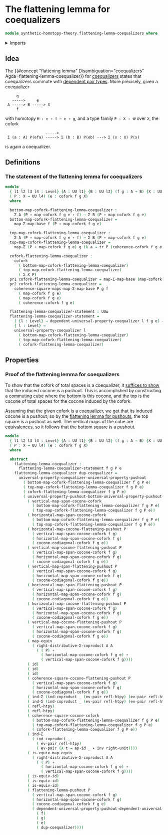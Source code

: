 # The flattening lemma for coequalizers

```agda
module synthetic-homotopy-theory.flattening-lemma-coequalizers where
```

<details><summary>Imports</summary>

```agda
open import foundation.action-on-identifications-functions
open import foundation.coproduct-types
open import foundation.dependent-pair-types
open import foundation.equality-dependent-pair-types
open import foundation.equivalences
open import foundation.function-types
open import foundation.functoriality-dependent-pair-types
open import foundation.homotopies
open import foundation.identity-types
open import foundation.transport-along-identifications
open import foundation.type-arithmetic-coproduct-types
open import foundation.universe-levels

open import synthetic-homotopy-theory.coforks
open import synthetic-homotopy-theory.dependent-universal-property-coequalizers
open import synthetic-homotopy-theory.flattening-lemma-pushouts
open import synthetic-homotopy-theory.universal-property-coequalizers
open import synthetic-homotopy-theory.universal-property-pushouts
```

</details>

## Idea

The
{{#concept "flattening lemma" Disambiguation="coequalizers" Agda=flattening-lemma-coequalizer}}
for [coequalizers](synthetic-homotopy-theory.coequalizers.md) states that
coequalizers commute with
[dependent pair types](foundation.dependent-pair-types.md). More precisely,
given a coequalizer

```text
     g
   ----->     e
 A -----> B -----> X
     f
```

with homotopy `H : e ∘ f ~ e ∘ g`, and a type family `P : X → 𝓤` over `X`, the
cofork

```text
                  ----->
 Σ (a : A) P(efa) -----> Σ (b : B) P(eb) ---> Σ (x : X) P(x)
```

is again a coequalizer.

## Definitions

### The statement of the flattening lemma for coequalizers

```agda
module _
  { l1 l2 l3 l4 : Level} {A : UU l1} {B : UU l2} (f g : A → B) {X : UU l3}
  ( P : X → UU l4) (e : cofork f g X)
  where

  bottom-map-cofork-flattening-lemma-coequalizer :
    Σ A (P ∘ map-cofork f g e ∘ f) → Σ B (P ∘ map-cofork f g e)
  bottom-map-cofork-flattening-lemma-coequalizer =
    map-Σ-map-base f (P ∘ map-cofork f g e)

  top-map-cofork-flattening-lemma-coequalizer :
    Σ A (P ∘ map-cofork f g e ∘ f) → Σ B (P ∘ map-cofork f g e)
  top-map-cofork-flattening-lemma-coequalizer =
    map-Σ (P ∘ map-cofork f g e) g (λ a → tr P (coherence-cofork f g e a))

  cofork-flattening-lemma-coequalizer :
    cofork
      ( bottom-map-cofork-flattening-lemma-coequalizer)
      ( top-map-cofork-flattening-lemma-coequalizer)
      ( Σ X P)
  pr1 cofork-flattening-lemma-coequalizer = map-Σ-map-base (map-cofork f g e) P
  pr2 cofork-flattening-lemma-coequalizer =
    coherence-square-maps-map-Σ-map-base P g f
      ( map-cofork f g e)
      ( map-cofork f g e)
      ( coherence-cofork f g e)

  flattening-lemma-coequalizer-statement : UUω
  flattening-lemma-coequalizer-statement =
    ( {l : Level} → dependent-universal-property-coequalizer l f g e) →
    { l : Level} →
    universal-property-coequalizer l
      ( bottom-map-cofork-flattening-lemma-coequalizer)
      ( top-map-cofork-flattening-lemma-coequalizer)
      ( cofork-flattening-lemma-coequalizer)
```

## Properties

### Proof of the flattening lemma for coequalizers

To show that the cofork of total spaces is a coequalizer, it
[suffices to show](synthetic-homotopy-theory.universal-property-coequalizers.md)
that the induced cocone is a pushout. This is accomplished by constructing a
[commuting cube](foundation.commuting-cubes-of-maps.md) where the bottom is this
cocone, and the top is the cocone of total spaces for the cocone induced by the
cofork.

Assuming that the given cofork is a coequalizer, we get that its induced cocone
is a pushout, so by the
[flattening lemma for pushouts](synthetic-homotopy-theory.flattening-lemma-pushouts.md),
the top square is a pushout as well. The vertical maps of the cube are
[equivalences](foundation.equivalences.md), so it follows that the bottom square
is a pushout.

```agda
module _
  { l1 l2 l3 l4 : Level} {A : UU l1} {B : UU l2} (f g : A → B) {X : UU l3}
  ( P : X → UU l4) (e : cofork f g X)
  where

  abstract
    flattening-lemma-coequalizer :
      flattening-lemma-coequalizer-statement f g P e
    flattening-lemma-coequalizer dup-coequalizer =
      universal-property-coequalizer-universal-property-pushout
        ( bottom-map-cofork-flattening-lemma-coequalizer f g P e)
        ( top-map-cofork-flattening-lemma-coequalizer f g P e)
        ( cofork-flattening-lemma-coequalizer f g P e)
        ( universal-property-pushout-bottom-universal-property-pushout-top-cube-is-equiv
          ( vertical-map-span-cocone-cofork
            ( bottom-map-cofork-flattening-lemma-coequalizer f g P e)
            ( top-map-cofork-flattening-lemma-coequalizer f g P e))
          ( horizontal-map-span-cocone-cofork
            ( bottom-map-cofork-flattening-lemma-coequalizer f g P e)
            ( top-map-cofork-flattening-lemma-coequalizer f g P e))
          ( horizontal-map-cocone-flattening-pushout P
            ( vertical-map-span-cocone-cofork f g)
            ( horizontal-map-span-cocone-cofork f g)
            ( cocone-codiagonal-cofork f g e))
          ( vertical-map-cocone-flattening-pushout P
            ( vertical-map-span-cocone-cofork f g)
            ( horizontal-map-span-cocone-cofork f g)
            ( cocone-codiagonal-cofork f g e))
          ( vertical-map-span-flattening-pushout P
            ( vertical-map-span-cocone-cofork f g)
            ( horizontal-map-span-cocone-cofork f g)
            ( cocone-codiagonal-cofork f g e))
          ( horizontal-map-span-flattening-pushout P
            ( vertical-map-span-cocone-cofork f g)
            ( horizontal-map-span-cocone-cofork f g)
            ( cocone-codiagonal-cofork f g e))
          ( horizontal-map-cocone-flattening-pushout P
            ( vertical-map-span-cocone-cofork f g)
            ( horizontal-map-span-cocone-cofork f g)
            ( cocone-codiagonal-cofork f g e))
          ( vertical-map-cocone-flattening-pushout P
            ( vertical-map-span-cocone-cofork f g)
            ( horizontal-map-span-cocone-cofork f g)
            ( cocone-codiagonal-cofork f g e))
          ( map-equiv
            ( right-distributive-Σ-coproduct A A
              ( ( P) ∘
                ( horizontal-map-cocone-cofork f g e) ∘
                ( vertical-map-span-cocone-cofork f g))))
          ( id)
          ( id)
          ( id)
          ( coherence-square-cocone-flattening-pushout P
            ( vertical-map-span-cocone-cofork f g)
            ( horizontal-map-span-cocone-cofork f g)
            ( cocone-codiagonal-cofork f g e))
          ( ind-Σ (ind-coproduct _ (ev-pair refl-htpy) (ev-pair refl-htpy)))
          ( ind-Σ (ind-coproduct _ (ev-pair refl-htpy) (ev-pair refl-htpy)))
          ( refl-htpy)
          ( refl-htpy)
          ( coherence-square-cocone-cofork
            ( bottom-map-cofork-flattening-lemma-coequalizer f g P e)
            ( top-map-cofork-flattening-lemma-coequalizer f g P e)
            ( cofork-flattening-lemma-coequalizer f g P e))
          ( ind-Σ
            ( ind-coproduct _
              ( ev-pair refl-htpy)
              ( ev-pair (λ t → ap-id _ ∙ inv right-unit))))
          ( is-equiv-map-equiv
            ( right-distributive-Σ-coproduct A A
              ( ( P) ∘
                ( horizontal-map-cocone-cofork f g e) ∘
                ( vertical-map-span-cocone-cofork f g))))
          ( is-equiv-id)
          ( is-equiv-id)
          ( is-equiv-id)
          ( flattening-lemma-pushout P
            ( vertical-map-span-cocone-cofork f g)
            ( horizontal-map-span-cocone-cofork f g)
            ( cocone-codiagonal-cofork f g e)
            ( dependent-universal-property-pushout-dependent-universal-property-coequalizer
              ( f)
              ( g)
              ( e)
              ( dup-coequalizer))))
```
